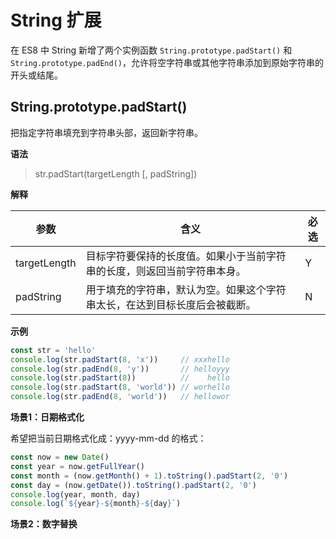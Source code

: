# String 扩展

在 ES8 中 String 新增了两个实例函数 `String.prototype.padStart()` 和 `String.prototype.padEnd()`，允许将空字符串或其他字符串添加到原始字符串的开头或结尾。

## String.prototype.padStart()

把指定字符串填充到字符串头部，返回新字符串。

**语法**

> str.padStart(targetLength [, padString])

**解释**

| 参数          | 含义                                                       | 必选 |
| ------------ | ---------------------------------------------------------- | ---- |
| targetLength | 目标字符要保持的长度值。如果小于当前字符串的长度，则返回当前字符串本身。 | Y   |
| padString    | 用于填充的字符串，默认为空。如果这个字符串太长，在达到目标长度后会被截断。| N   |

**示例**

```javascript
const str = 'hello'
console.log(str.padStart(8, 'x'))     // xxxhello
console.log(str.padEnd(8, 'y'))       // helloyyy
console.log(str.padStart(8))          //    hello
console.log(str.padStart(8, 'world')) // worhello
console.log(str.padEnd(8, 'world'))   // hellowor
```

**场景1：日期格式化**

希望把当前日期格式化成：yyyy-mm-dd 的格式：

```javascript
const now = new Date()
const year = now.getFullYear()
const month = (now.getMonth() + 1).toString().padStart(2, '0')
const day = (now.getDate()).toString().padStart(2, '0')
console.log(year, month, day)
console.log(`${year}-${month}-${day}`)
```

**场景2：数字替换**

